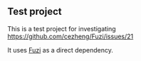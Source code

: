 ## Test project

This is a test project for investigating https://github.com/cezheng/Fuzi/issues/21

It uses [Fuzi](https://github.com/cezheng/Fuzi) as a direct dependency.

